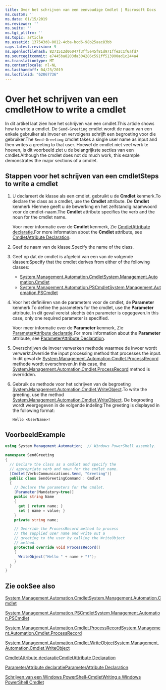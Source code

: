 ```yaml
---
title: Over het schrijven van een eenvoudige Cmdlet | Microsoft Docs
ms.custom: ''
ms.date: 01/15/2019
ms.reviewer: ''
ms.suite: ''
ms.tgt_pltfrm: ''
ms.topic: article
ms.assetid: 137543d8-0012-4cba-bcd6-98b25aac83bb
caps.latest.revision: 9
ms.openlocfilehash: 8271512d06047f3ff5e45f81d971ffe2c1f6afd7
ms.sourcegitcommit: e7445ba8203da304286c591ff513900ad1c244a4
ms.translationtype: MT
ms.contentlocale: nl-NL
ms.lasthandoff: 04/23/2019
ms.locfileid: "62067736"
---
```

# <a name="how-to-write-a-cmdlet"></a><span data-ttu-id="362b6-102">Over het schrijven van een cmdlet</span><span class="sxs-lookup"><span data-stu-id="362b6-102">How to write a cmdlet</span></span>

<span data-ttu-id="362b6-103">In dit artikel laat zien hoe het schrijven van een cmdlet.</span><span class="sxs-lookup"><span data-stu-id="362b6-103">This article shows how to write a cmdlet.</span></span> <span data-ttu-id="362b6-104">De `Send-Greeting` cmdlet wordt de naam van een enkele gebruiker als invoer en vervolgens schrijft een begroeting voor die gebruiker.</span><span class="sxs-lookup"><span data-stu-id="362b6-104">The `Send-Greeting` cmdlet takes a single user name as input and then writes a greeting to that user.</span></span> <span data-ttu-id="362b6-105">Hoewel de cmdlet niet veel werk te hoeven, is dit voorbeeld ziet u de belangrijkste secties van een cmdlet.</span><span class="sxs-lookup"><span data-stu-id="362b6-105">Although the cmdlet does not do much work, this example demonstrates the major sections of a cmdlet.</span></span>

## <a name="steps-to-write-a-cmdlet"></a><span data-ttu-id="362b6-106">Stappen voor het schrijven van een cmdlet</span><span class="sxs-lookup"><span data-stu-id="362b6-106">Steps to write a cmdlet</span></span>

1. <span data-ttu-id="362b6-107">U declareert de klasse als een cmdlet, gebruikt u de **Cmdlet** kenmerk.</span><span class="sxs-lookup"><span data-stu-id="362b6-107">To declare the class as a cmdlet, use the **Cmdlet** attribute.</span></span> <span data-ttu-id="362b6-108">De **Cmdlet** kenmerk Hiermee geeft u de bewerking en het zelfstandig naamwoord voor de cmdlet-naam.</span><span class="sxs-lookup"><span data-stu-id="362b6-108">The **Cmdlet** attribute specifies the verb and the noun for the cmdlet name.</span></span>

   <span data-ttu-id="362b6-109">Voor meer informatie over de **Cmdlet** kenmerk, Zie [CmdletAttribute declaratie](cmdlet-attribute-declaration.md).</span><span class="sxs-lookup"><span data-stu-id="362b6-109">For more information about the **Cmdlet** attribute, see [CmdletAttribute Declaration](cmdlet-attribute-declaration.md).</span></span>

2. <span data-ttu-id="362b6-110">Geef de naam van de klasse.</span><span class="sxs-lookup"><span data-stu-id="362b6-110">Specify the name of the class.</span></span>

3. <span data-ttu-id="362b6-111">Geef op dat de cmdlet is afgeleid van een van de volgende klassen:</span><span class="sxs-lookup"><span data-stu-id="362b6-111">Specify that the cmdlet derives from either of the following classes:</span></span>

   * [<span data-ttu-id="362b6-112">System.Management.Automation.Cmdlet</span><span class="sxs-lookup"><span data-stu-id="362b6-112">System.Management.Automation.Cmdlet</span></span>](/dotnet/api/System.Management.Automation.Cmdlet)
   * [<span data-ttu-id="362b6-113">System.Management.Automation.PSCmdlet</span><span class="sxs-lookup"><span data-stu-id="362b6-113">System.Management.Automation.PSCmdlet</span></span>](/dotnet/api/System.Management.Automation.PSCmdlet)

4. <span data-ttu-id="362b6-114">Voor het definiëren van de parameters voor de cmdlet, de **Parameter** kenmerk.</span><span class="sxs-lookup"><span data-stu-id="362b6-114">To define the parameters for the cmdlet, use the **Parameter** attribute.</span></span> <span data-ttu-id="362b6-115">In dit geval vereist slechts één parameter is opgegeven.</span><span class="sxs-lookup"><span data-stu-id="362b6-115">In this case, only one required parameter is specified.</span></span>

   <span data-ttu-id="362b6-116">Voor meer informatie over de **Parameter** kenmerk, Zie [ParameterAttribute declaratie](parameter-attribute-declaration.md).</span><span class="sxs-lookup"><span data-stu-id="362b6-116">For more information about the **Parameter** attribute, see [ParameterAttribute Declaration](parameter-attribute-declaration.md).</span></span>

5. <span data-ttu-id="362b6-117">Overschrijven de invoer verwerken methode waarmee de invoer wordt verwerkt.</span><span class="sxs-lookup"><span data-stu-id="362b6-117">Override the input processing method that processes the input.</span></span> <span data-ttu-id="362b6-118">In dit geval de [System.Management.Automation.Cmdlet.ProcessRecord](/dotnet/api/System.Management.Automation.Cmdlet.ProcessRecord) methode wordt overschreven.</span><span class="sxs-lookup"><span data-stu-id="362b6-118">In this case, the [System.Management.Automation.Cmdlet.ProcessRecord](/dotnet/api/System.Management.Automation.Cmdlet.ProcessRecord) method is overridden.</span></span>

6. <span data-ttu-id="362b6-119">Gebruik de methode voor het schrijven van de begroeting [System.Management.Automation.Cmdlet.WriteObject](/dotnet/api/System.Management.Automation.Cmdlet.WriteObject).</span><span class="sxs-lookup"><span data-stu-id="362b6-119">To write the greeting, use the method [System.Management.Automation.Cmdlet.WriteObject](/dotnet/api/System.Management.Automation.Cmdlet.WriteObject).</span></span>
   <span data-ttu-id="362b6-120">De begroeting wordt weergegeven in de volgende indeling:</span><span class="sxs-lookup"><span data-stu-id="362b6-120">The greeting is displayed in the following format:</span></span>

   ```Output
   Hello <UserName>!
   ```

## <a name="example"></a><span data-ttu-id="362b6-121">Voorbeeld</span><span class="sxs-lookup"><span data-stu-id="362b6-121">Example</span></span>

```csharp
using System.Management.Automation;  // Windows PowerShell assembly.

namespace SendGreeting
{
  // Declare the class as a cmdlet and specify the
  // appropriate verb and noun for the cmdlet name.
  [Cmdlet(VerbsCommunications.Send, "Greeting")]
  public class SendGreetingCommand : Cmdlet
  {
    // Declare the parameters for the cmdlet.
    [Parameter(Mandatory=true)]
    public string Name
    {
      get { return name; }
      set { name = value; }
    }
    private string name;

    // Override the ProcessRecord method to process
    // the supplied user name and write out a
    // greeting to the user by calling the WriteObject
    // method.
    protected override void ProcessRecord()
    {
      WriteObject("Hello " + name + "!");
    }
  }
}
```

## <a name="see-also"></a><span data-ttu-id="362b6-122">Zie ook</span><span class="sxs-lookup"><span data-stu-id="362b6-122">See also</span></span>

[<span data-ttu-id="362b6-123">System.Management.Automation.Cmdlet</span><span class="sxs-lookup"><span data-stu-id="362b6-123">System.Management.Automation.Cmdlet</span></span>](/dotnet/api/System.Management.Automation.Cmdlet)

[<span data-ttu-id="362b6-124">System.Management.Automation.PSCmdlet</span><span class="sxs-lookup"><span data-stu-id="362b6-124">System.Management.Automation.PSCmdlet</span></span>](/dotnet/api/System.Management.Automation.PSCmdlet)

[<span data-ttu-id="362b6-125">System.Management.Automation.Cmdlet.ProcessRecord</span><span class="sxs-lookup"><span data-stu-id="362b6-125">System.Management.Automation.Cmdlet.ProcessRecord</span></span>](/dotnet/api/System.Management.Automation.Cmdlet.ProcessRecord)

[<span data-ttu-id="362b6-126">System.Management.Automation.Cmdlet.WriteObject</span><span class="sxs-lookup"><span data-stu-id="362b6-126">System.Management.Automation.Cmdlet.WriteObject</span></span>](/dotnet/api/System.Management.Automation.Cmdlet.WriteObject)

[<span data-ttu-id="362b6-127">CmdletAttribute declaratie</span><span class="sxs-lookup"><span data-stu-id="362b6-127">CmdletAttribute Declaration</span></span>](cmdlet-attribute-declaration.md)

[<span data-ttu-id="362b6-128">ParameterAttribute declaratie</span><span class="sxs-lookup"><span data-stu-id="362b6-128">ParameterAttribute Declaration</span></span>](parameter-attribute-declaration.md)

[<span data-ttu-id="362b6-129">Schrijven van een Windows PowerShell-Cmdlet</span><span class="sxs-lookup"><span data-stu-id="362b6-129">Writing a Windows PowerShell Cmdlet</span></span>](writing-a-windows-powershell-cmdlet.md)